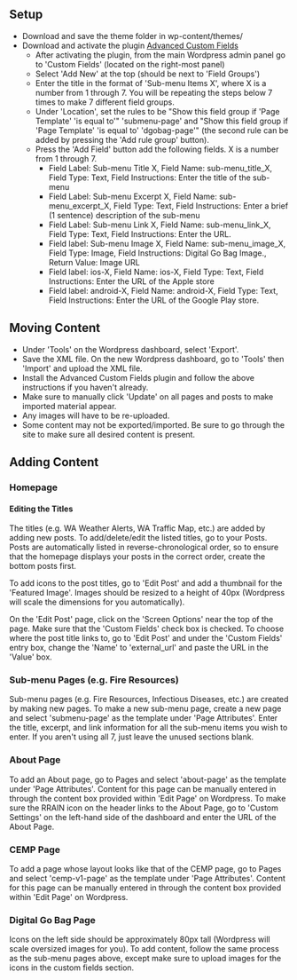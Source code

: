 ## Setup
* Download and save the theme folder in wp-content/themes/
* Download and activate the plugin [Advanced Custom Fields](https://wordpress.org/plugins/advanced-custom-fields/)
  * After activating the plugin, from the main Wordpress admin panel go to 'Custom Fields' (located on the right-most panel)
  * Select 'Add New' at the top (should be next to 'Field Groups')
  * Enter the title in the format of 'Sub-menu Items X', where X is a number from 1 through 7. You will be repeating the steps below 7 times to make 7 different field groups.
  * Under 'Location', set the rules to be "Show this field group if 'Page Template' 'is equal to'" 'submenu-page' and "Show this field group if 'Page Template' 'is equal to' 'dgobag-page'" (the second rule can be added by pressing the 'Add rule group' button).
  * Press the 'Add Field' button add the following fields. X is a number from 1 through 7.
    * Field Label: Sub-menu Title X, Field Name: sub-menu_title_X, Field Type: Text, Field Instructions: Enter the title of the sub-menu
    * Field Label: Sub-menu Excerpt X, Field Name: sub-menu_excerpt_X, Field Type: Text, Field Instructions: Enter a brief (1 sentence) description of the sub-menu
    * Field Label: Sub-menu Link X, Field Name: sub-menu_link_X, Field Type: Text, Field Instructions: Enter the URL.
    * Field label: Sub-menu Image X, Field Name: sub-menu_image_X, Field Type: Image, Field Instructions: Digital Go Bag Image., Return Value: Image URL
    * Field label: ios-X, Field Name: ios-X, Field Type: Text, Field Instructions: Enter the URL of the Apple store
    * Field label: android-X, Field Name: android-X, Field Type: Text, Field Instructions: Enter the URL of the Google Play store.

## Moving Content
* Under 'Tools' on the Wordpress dashboard, select 'Export'.
* Save the XML file. On the new Wordpress dashboard, go to 'Tools' then 'Import' and upload the XML file.
* Install the Advanced Custom Fields plugin and follow the above instructions if you haven't already.
* Make sure to manually click 'Update' on all pages and posts to make imported material appear.
* Any images will have to be re-uploaded.
* Some content may not be exported/imported. Be sure to go through the site to make sure all desired content is present.

## Adding Content
### Homepage
#### Editing the Titles
The titles (e.g. WA Weather Alerts, WA Traffic Map, etc.) are added by adding new posts. To add/delete/edit the listed titles, go to your Posts. Posts are automatically listed in reverse-chronological order, so to ensure that the homepage displays your posts in the correct order, create the bottom posts first.

To add icons to the post titles, go to 'Edit Post' and add a thumbnail for the 'Featured Image'. Images should be resized to a height of 40px (Wordpress will scale the dimensions for you automatically).

On the 'Edit Post' page, click on the 'Screen Options' near the top of the page. Make sure that the 'Custom Fields' check box is checked. To choose where the post title links to, go to 'Edit Post' and under the 'Custom Fields' entry box, change the 'Name' to 'external_url' and paste the URL in the 'Value' box.

### Sub-menu Pages (e.g. Fire Resources)
Sub-menu pages (e.g. Fire Resources, Infectious Diseases, etc.) are created by making new pages. To make a new sub-menu page, create a new page and select 'submenu-page' as the template under 'Page Attributes'. Enter the title, excerpt, and link information for all the sub-menu items you wish to enter. If you aren't using all 7, just leave the unused sections blank.

### About Page
To add an About page, go to Pages and select 'about-page' as the template under 'Page Attributes'. Content for this page can be manually entered in through the content box provided within 'Edit Page' on Wordpress. To make sure the RRAIN icon on the header links to the About Page, go to 'Custom Settings' on the left-hand side of the dashboard and enter the URL of the About Page.

### CEMP Page
To add a page whose layout looks like that of the CEMP page, go to Pages and select 'cemp-v1-page' as the template under 'Page Attributes'. Content for this page can be manually entered in through the content box provided within 'Edit Page' on Wordpress.

### Digital Go Bag Page
Icons on the left side should be approximately 80px tall (Wordpress will scale oversized images for you). To add content, follow the same process as the sub-menu pages above, except make sure to upload images for the icons in the custom fields section.
